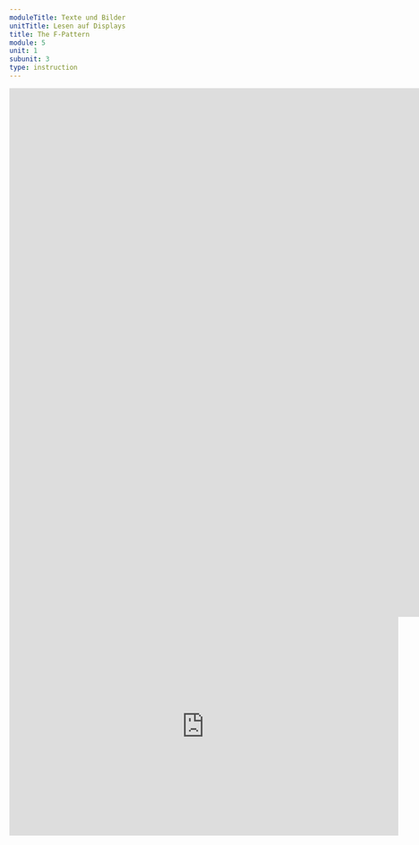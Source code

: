 ```yaml
---
moduleTitle: Texte und Bilder
unitTitle: Lesen auf Displays
title: The F-Pattern
module: 5
unit: 1
subunit: 3
type: instruction
---
```


<iframe width="1922" height="945" src="https://www.youtube.com/embed/YJ2nv17XYPI?autoplay=1" frameborder="0" allow="accelerometer; autoplay; encrypted-media; gyroscope; picture-in-picture" allowfullscreen></iframe>


<iframe width="695" height="391" src="https://www.youtube.com/embed/XU1-Rz2Q7-E" frameborder="0" allow="accelerometer; autoplay; encrypted-media; gyroscope; picture-in-picture" allowfullscreen></iframe>

